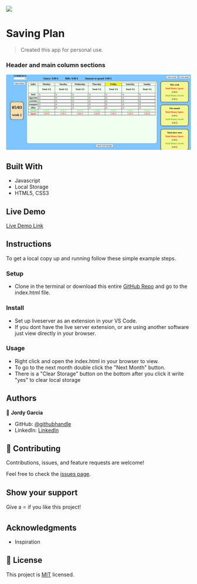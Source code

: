 ![](https://img.shields.io/badge/myapp-blueviolet)

# Saving Plan

> Created this app for personal use.

### Header and main column sections
 ![screenshot](assets/screenshot-savingplan.PNG)


## Built With

- Javascript
- Local Storage
- HTML5, CSS3


## Live Demo

[Live Demo Link](https://garciajordy.github.io/NewsWeek-Project/)

## Instructions
To get a local copy up and running follow these simple example steps.

### Setup
- Clone in the terminal or download this entire [GitHub Repo](https://github.com/garciajordy/Saving-Plan) and go to the index.html file.

### Install
- Set up liveserver as an extension in your VS Code.
- If you dont have the live server extension, or are using another software just view directly in your browser.

### Usage
- Right click and open the index.html in your browser to view.
- To go to the next month double click the "Next Month" button.
- There is a "Clear Storage" button on the bottom after you click it write "yes" to clear local storage

## Authors

👤 **Jordy Garcia**

- GitHub: [@githubhandle](https://github.com/garciajordy)
- LinkedIn: [LinkedIn](https://www.linkedin.com/in/jordy-garcia-675849206/)

## 🤝 Contributing

Contributions, issues, and feature requests are welcome!

Feel free to check the [issues page](issues/).

## Show your support

Give a ⭐️ if you like this project!

## Acknowledgments

- Inspiration

## 📝 License

This project is [MIT](./LICENSE) licensed.
